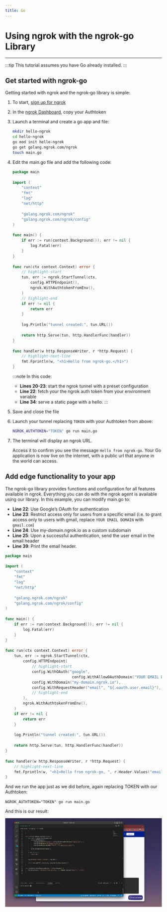 ```yaml
---
title: Go
---
```


# Using ngrok with the ngrok-go Library
------------

:::tip
This tutorial assumes you have Go already installed.
:::

## Get started with ngrok-go

Getting started with ngrok and the ngrok-go library is simple: 

1. To start, [sign up for ngrok](https://ngrok.com/signup)
1. In the [ngrok Dashboard](https://dashboard.ngrok.com), copy your Authtoken
1. Launch a terminal and create a go app and file:

    ```bash
    mkdir hello-ngrok
    cd hello-ngrok
    go mod init hello-ngrok
    go get golang.ngrok.com/ngrok
    touch main.go
    ```

1. Edit the main.go file and add the following code:

    ```go showLineNumbers
    package main

    import (
        "context"
        "fmt"
        "log"
        "net/http"

        "golang.ngrok.com/ngrok"
        "golang.ngrok.com/ngrok/config"
    )

    func main() {
        if err := run(context.Background()); err != nil {
            log.Fatal(err)
        }
    }

    func run(ctx context.Context) error {
        // highlight-start
        tun, err := ngrok.StartTunnel(ctx,
            config.HTTPEndpoint(),
            ngrok.WithAuthtokenFromEnv(),
        )
        // highlight-end
        if err != nil {
            return err
        }

        log.Println("tunnel created:", tun.URL())

        return http.Serve(tun, http.HandlerFunc(handler))
    }

    func handler(w http.ResponseWriter, r *http.Request) {
        // highlight-next-line
        fmt.Fprintln(w, "<h1>Hello from ngrok-go.</h1>")
    }
    ```

    :::note In this code:
    - **Lines 20-23**: start the ngrok tunnel with a preset configuration 
    - **Line 22**: fetch your the ngrok auth token from your environment variable
    - **Line 34**: serve a static page with a hello.
    :::

1. Save and close the file
1. Launch your tunnel replacing `TOKEN` with your Authtoken from above:

    ```bash
    NGROK_AUTHTOKEN="TOKEN" go run main.go
    ```

1. The terminal will display an ngrok URL. 
    
    Access it to confirm you see the message `Hello from ngrok-go`.
    Your Go application is now live on the internet, with a public url that anyone in the world can access.

## Add edge functionality to your app

The ngrok-go library provides functions and configuration for all features available in ngrok. Everything you can do with the ngrok agent is available using our library. In this example, you can modify main.go to:

- **Line 22**: Use Google’s OAuth for authentication
- **Line 23**: Restrict access only for users from a specific email (i.e. to grant access only to users with gmail, replace `YOUR EMAIL DOMAIN` with `gmail.com`)
- **Line 24**: Use my-domain.ngrok.io as a custom subdomain
- **Line 25**: Upon a successful authentication, send the user email in the email header
- **Line 39**: Print the email header.

```go showLineNumbers
package main

import (
	"context"
	"fmt"
	"log"
	"net/http"

	"golang.ngrok.com/ngrok"
	"golang.ngrok.com/ngrok/config"
)

func main() {
	if err := run(context.Background()); err != nil {
		log.Fatal(err)
	}
}

func run(ctx context.Context) error {
	tun, err := ngrok.StartTunnel(ctx,
		config.HTTPEndpoint(
            // highlight-start
			config.WithOAuth("google", 
                              config.WithAllowOAuthDomain("YOUR EMAIL DOMAIN"), ),
			config.WithDomain("my-domain.ngrok.io"),
			config.WithRequestHeader("email", "${.oauth.user.email}"),
            // highlight-end
		),
		ngrok.WithAuthtokenFromEnv(),
	)
	if err != nil {
		return err
	}

	log.Println("tunnel created:", tun.URL())

	return http.Serve(tun, http.HandlerFunc(handler))
}

func handler(w http.ResponseWriter, r *http.Request) {
    // highlight-next-line
	fmt.Fprintln(w, "<h1>Hello from ngrok-go, ", r.Header.Values("email"), ".</h1>")
}
```

And we run the app just as we did before, again replacing TOKEN with our Authtoken:

`NGROK_AUTHTOKEN="TOKEN" go run main.go`

And this is our result:

![ngrok go in action](/img/howto/ngrok-go/ngrok-go-small.gif)
